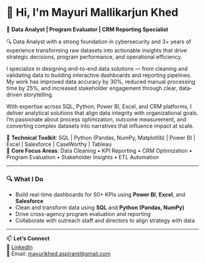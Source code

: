 # 👋 Hi, I'm Mayuri Mallikarjun Khed

🎯 **Data Analyst | Program Evaluator | CRM Reporting Specialist**

🔍 Data Analyst with a strong foundation in cybersecurity and 3+ years of experience transforming raw datasets into actionable insights that drive strategic decisions, program performance, and operational efficiency.

I specialize in designing end-to-end data solutions — from cleaning and validating data to building interactive dashboards and reporting pipelines. My work has improved data accuracy by 30%, reduced manual processing time by 25%, and increased stakeholder engagement through clear, data-driven storytelling.

With expertise across SQL, Python, Power BI, Excel, and CRM platforms, I deliver analytical solutions that align data integrity with organizational goals. I’m passionate about process optimization, outcome measurement, and converting complex datasets into narratives that influence impact at scale.

📌 **Technical Toolkit**: SQL | Python (Pandas, NumPy, Matplotlib) | Power BI | Excel | Salesforce | CaseWorthy | Tableau  
📌 **Core Focus Areas**: Data Cleaning • KPI Reporting • CRM Optimization • Program Evaluation • Stakeholder Insights • ETL Automation


---

### 🔍 What I Do

- Build real-time dashboards for 50+ KPIs using **Power BI**, **Excel**, and **Salesforce**
- Clean and transform data using **SQL** and **Python (Pandas, NumPy)**
- Drive cross-agency program evaluation and reporting
- Collaborate with outreach staff and directors to align strategy with data

---

📫 **Let’s Connect**  
🔗 [LinkedIn](https://linkedin.com/in/mayurikhed)  
📧 Email: mayurikhed.aspirant@gmail.com
